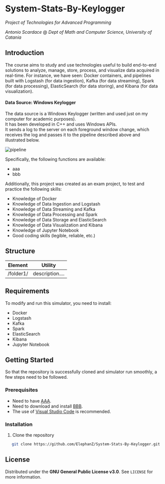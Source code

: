 # System-Stats-By-Keylogger
_Project of Technologies for Advanced Programming_

_Antonio Scardace_ @ 
_Dept of Math and Computer Science, University of Catania_

## Introduction

The course aims to study and use technologies useful to build end-to-end solutions to analyze, manage, store, process, and visualize data acquired in real-time. For instance, we have seen: Docker containers, and pipelines built with Logstash (for data ingestion), Kafka (for data streaming), Spark (for data processing), ElasticSearch (for data storing), and Kibana (for data visualization). 

#### Data Source: Windows Keylogger

The data source is a Windows Keylogger (written and used just on my computer for academic purposes). <br/>
It has been developed in C++ and uses Windows APIs.<br/>
It sends a log to the server on each foreground window change, which receives the log and passes it to the pipeline described above and illustrated below.

![pipeline](/images/pipeline.jpg)

Specifically, the following functions are available:
* aaa
* bbb

Additionally, this project was created as an exam project, to test and practice the following skills:
* Knowledge of Docker
* Knowledge of Data Ingestion and Logstash
* Knowledge of Data Streaming and Kafka
* Knowledge of Data Processing and Spark 
* Knowledge of Data Storage and ElasticSearch
* Knowledge of Data Visualization and Kibana
* Knowledge of Jupyter Notebook
* Good coding skills (legible, reliable, etc.) 

## Structure

Element | Utility
----- | -------
/folder1/ | description....

## Requirements

To modify and run this simulator, you need to install:
* Docker
* Logstash
* Kafka
* Spark
* ElasticSearch
* Kibana
* Jupyter Notebook

## Getting Started

So that the repository is successfully cloned and simulator run smoothly, a few steps need to be followed.

### Prerequisites

* Need to have [AAA](https://www.test.com/).
* Need to download and install [BBB](https://www.test2.it/).
* The use of [Visual Studio Code](https://code.visualstudio.com/download) is recommended.

### Installation

1. Clone the repository 
```sh
   git clone https://github.com/ElephanZ/System-Stats-By-Keylogger.git
``` 

## License

Distributed under the **GNU General Public License v3.0**. See ``` LICENSE ``` for more information.
